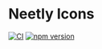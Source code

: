 # Neetly Icons

[![CI](https://github.com/neetly/icons/actions/workflows/ci.yml/badge.svg)](https://github.com/neetly/icons/actions/workflows/ci.yml)
[![npm version](https://img.shields.io/npm/v/@neetly/icons)](https://www.npmjs.com/package/@neetly/icons)
